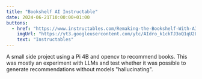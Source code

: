 ```yaml
---
title: "Bookshelf AI Instructable"
date: 2024-06-21T10:00:00+01:00
buttons:
  - href: "https://www.instructables.com/Remaking-the-Bookshelf-With-AI/"
    imgUrl: "https://yt3.googleusercontent.com/ytc/AIdro_k1ckTJ3oQ1qU2LPIWAUtqTEqeiId8VH-Lar_sMlS88zsyq=s160-c-k-c0x00ffffff-no-rj"
    text: "Instructables"
---
```


 A small side project using a Pi 4B and opencv to recommend books. This was mostly an experiment with LLMs and test whether it was possible to generate recommendations without models "hallucinating". 